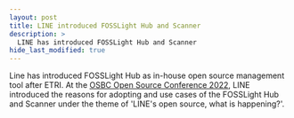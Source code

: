 ```yaml
---
layout: post
title: LINE introduced FOSSLight Hub and Scanner
description: >
  LINE has introduced FOSSLight Hub and Scanner
hide_last_modified: true
---
```


Line has introduced FOSSLight Hub as in-house open source management tool after ETRI.
At the [OSBC Open Source Conference 2022](https://osbc.co.kr/archive/newsletter/7), LINE introduced the reasons for adopting and use cases of the FOSSLight Hub and Scanner under the theme of 'LINE's open source, what is happening?'.
